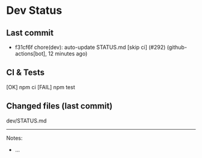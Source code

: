 # Dev Status

## Last commit
- f31cf6f chore(dev): auto-update STATUS.md [skip ci] (#292) (github-actions[bot], 12 minutes ago)
## CI & Tests
[OK] npm ci
[FAIL] npm test

## Changed files (last commit)
dev/STATUS.md

---
Notes:
- ...
